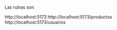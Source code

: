 Las rutras son 

http://localhost:5173
http://localhost:5173/productos
http://localhost:5173/usuarios
